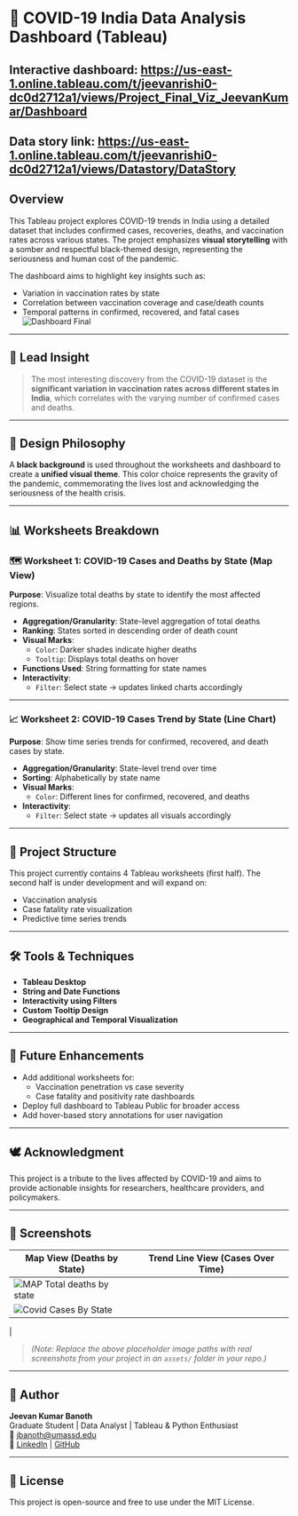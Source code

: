 # 🦠 COVID-19 India Data Analysis Dashboard (Tableau)

## Interactive dashboard: https://us-east-1.online.tableau.com/t/jeevanrishi0-dc0d2712a1/views/Project_Final_Viz_JeevanKumar/Dashboard
## Data story link: https://us-east-1.online.tableau.com/t/jeevanrishi0-dc0d2712a1/views/Datastory/DataStory
## Overview
This Tableau project explores COVID-19 trends in India using a detailed dataset that includes confirmed cases, recoveries, deaths, and vaccination rates across various states. The project emphasizes **visual storytelling** with a somber and respectful black-themed design, representing the seriousness and human cost of the pandemic.

The dashboard aims to highlight key insights such as:
- Variation in vaccination rates by state
- Correlation between vaccination coverage and case/death counts
- Temporal patterns in confirmed, recovered, and fatal cases
![Dashboard Final](https://github.com/user-attachments/assets/f8dadaca-9a7d-4e22-bf1b-3913a84dd591)


---

## 🎯 Lead Insight

> The most interesting discovery from the COVID-19 dataset is the **significant variation in vaccination rates across different states in India**, which correlates with the varying number of confirmed cases and deaths.

---

## 🎨 Design Philosophy

A **black background** is used throughout the worksheets and dashboard to create a **unified visual theme**. This color choice represents the gravity of the pandemic, commemorating the lives lost and acknowledging the seriousness of the health crisis.

---

## 📊 Worksheets Breakdown

### 🗺️ Worksheet 1: COVID-19 Cases and Deaths by State (Map View)
**Purpose**: Visualize total deaths by state to identify the most affected regions.

- **Aggregation/Granularity**: State-level aggregation of total deaths
- **Ranking**: States sorted in descending order of death count
- **Visual Marks**:
  - `Color`: Darker shades indicate higher deaths
  - `Tooltip`: Displays total deaths on hover
- **Functions Used**: String formatting for state names
- **Interactivity**: 
  - `Filter`: Select state → updates linked charts accordingly

---

### 📈 Worksheet 2: COVID-19 Cases Trend by State (Line Chart)
**Purpose**: Show time series trends for confirmed, recovered, and death cases by state.

- **Aggregation/Granularity**: State-level trend over time
- **Sorting**: Alphabetically by state name
- **Visual Marks**:
  - `Color`: Different lines for confirmed, recovered, and deaths
- **Interactivity**:
  - `Filter`: Select state → updates all visuals accordingly

---

## 📁 Project Structure

This project currently contains 4 Tableau worksheets (first half). The second half is under development and will expand on:
- Vaccination analysis
- Case fatality rate visualization
- Predictive time series trends

---

## 🛠️ Tools & Techniques

- **Tableau Desktop**
- **String and Date Functions**
- **Interactivity using Filters**
- **Custom Tooltip Design**
- **Geographical and Temporal Visualization**

---

## 📍 Future Enhancements
- Add additional worksheets for:
  - Vaccination penetration vs case severity
  - Case fatality and positivity rate dashboards
- Deploy full dashboard to Tableau Public for broader access
- Add hover-based story annotations for user navigation

---

## 🕊️ Acknowledgment

This project is a tribute to the lives affected by COVID-19 and aims to provide actionable insights for researchers, healthcare providers, and policymakers.

---

## 📸 Screenshots

| Map View (Deaths by State) | Trend Line View (Cases Over Time) |
|----------------------------|----------------------------|
| ![MAP Total deaths by state](https://github.com/user-attachments/assets/517d3520-aac3-4516-9721-6e85c0e52e30)
 | ![Covid Cases By State](https://github.com/user-attachments/assets/776c5b3d-c038-46fa-a719-c09a80b1d803)
 |

> *(Note: Replace the above placeholder image paths with real screenshots from your project in an `assets/` folder in your repo.)*

---

## 🧠 Author

**Jeevan Kumar Banoth**  
Graduate Student | Data Analyst | Tableau & Python Enthusiast  
📧 [jbanoth@umassd.edu](mailto:jbanoth@umassd.edu)  
🔗 [LinkedIn](https://www.linkedin.com/in/jeevankumarbanoth) | [GitHub](https://github.com/jeevanbanoth)

---

## 📜 License

This project is open-source and free to use under the MIT License.
